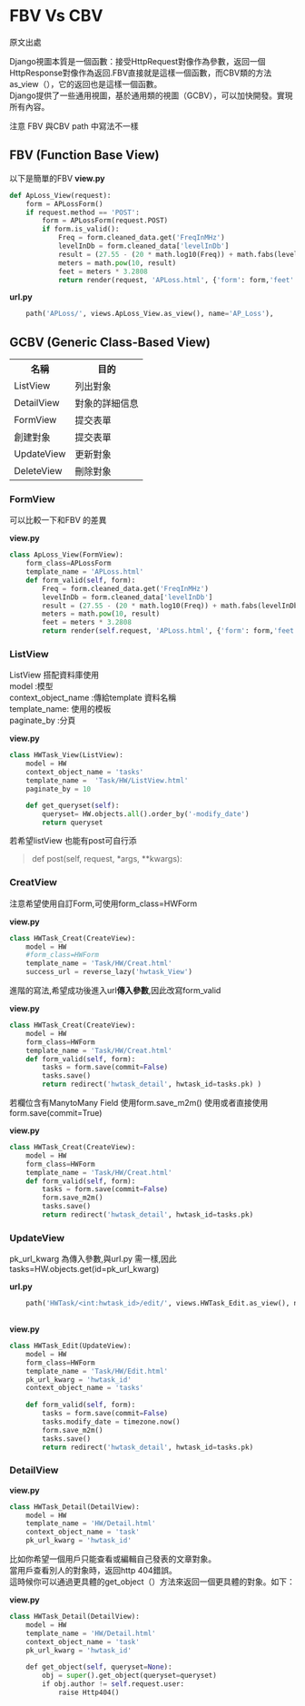 # FBV Vs CBV


原文出處

Django視圖本質是一個函數：接受HttpRequest對像作為參數，返回一個HttpResponse對像作為返回.FBV直接就是這樣一個函數，而CBV類的方法as_view（），它的返回也是這樣一個函數。<br>
Django提供了一些通用視圖，基於通用類的視圖（GCBV），可以加快開發。實現所有內容。<br>

注意 FBV 與CBV path 中寫法不一樣

    
## FBV (Function Base View)

以下是簡單的FBV
**view.py**

```python
def ApLoss_View(request):   
    form = APLossForm()  
    if request.method == 'POST':
        form = APLossForm(request.POST) 
        if form.is_valid():             
            Freq = form.cleaned_data.get('FreqInMHz')         
            levelInDb = form.cleaned_data['levelInDb']
            result = (27.55 - (20 * math.log10(Freq)) + math.fabs(levelInDb)) / 20.0
            meters = math.pow(10, result)       
            feet = meters * 3.2808                  
            return render(request, 'APLoss.html', {'form': form,'feet':feet,'meters':meters})
```

**url.py**
```python
    path('APLoss/', views.ApLoss_View.as_view(), name='AP_Loss'),	
```


## GCBV (Generic Class-Based View)

<table>
    <tr>
        <th>名稱</th>
        <th>目的</th>        
    </tr>
    <tr>
        <td>ListView</td>
        <td>列出對象</td>
    </tr>
    <tr>
        <td>DetailView</td>
        <td>對象的詳細信息</td>
    </tr>    
    <tr>
        <td>FormView</td>
        <td>提交表單</td>
    </tr>
    <tr>
        <td>創建對象</td>
        <td>提交表單</td>
    </tr>
    <tr>
        <td>UpdateView</td>
        <td>更新對象</td>
    </tr>
    <tr>
        <td>DeleteView</td>
        <td>刪除對象</td>
    </tr>
</table>

### FormView
可以比較一下和FBV 的差異<br>

**view.py**
```python
class ApLoss_View(FormView):
    form_class=APLossForm  
    template_name = 'APLoss.html'	
    def form_valid(self, form):        
        Freq = form.cleaned_data.get('FreqInMHz')         
        levelInDb = form.cleaned_data['levelInDb']
        result = (27.55 - (20 * math.log10(Freq)) + math.fabs(levelInDb)) / 20.0
        meters = math.pow(10, result)       
        feet = meters * 3.2808            	    
        return render(self.request, 'APLoss.html', {'form': form,'feet':feet,'meters':meters})
```


### ListView
ListView 搭配資料庫使用<br>
model :模型<br>
context_object_name :傳給template 資料名稱<br>
template_name: 使用的模板<br>
paginate_by :分頁<br>

**view.py**
```python
class HWTask_View(ListView):
    model = HW
    context_object_name = 'tasks'
    template_name =  'Task/HW/ListView.html'
    paginate_by = 10

    def get_queryset(self):
        queryset= HW.objects.all().order_by('-modify_date') 
        return queryset
```

若希望listView 也能有post可自行添<br>
> def post(self, request, *args, **kwargs):


### CreatView
注意希望使用自訂Form,可使用form_class=HWForm  <br>

**view.py**
```python
class HWTask_Creat(CreateView):
    model = HW
    #form_class=HWForm   
    template_name = 'Task/HW/Creat.html'
    success_url = reverse_lazy('hwtask_View')   
```

進階的寫法,希望成功後進入url**傳入參數**,因此改寫form_valid<br>

**view.py**
```python
class HWTask_Creat(CreateView):
    model = HW
    form_class=HWForm   
    template_name = 'Task/HW/Creat.html'
    def form_valid(self, form):         
        tasks = form.save(commit=False)         
        tasks.save()    
        return redirect('hwtask_detail', hwtask_id=tasks.pk) )   
```

若欄位含有ManytoMany Field 使用form.save_m2m()  使用或者直接使用form.save(commit=True) 


**view.py**
```python
class HWTask_Creat(CreateView):
    model = HW
    form_class=HWForm   
    template_name = 'Task/HW/Creat.html'  
    def form_valid(self, form):         
        tasks = form.save(commit=False)   
        form.save_m2m()  
        tasks.save()    
        return redirect('hwtask_detail', hwtask_id=tasks.pk)
```

### UpdateView
pk_url_kwarg 為傳入參數,與url.py 需一樣,因此tasks=HW.objects.get(id=pk_url_kwarg) <br>

**url.py**
```python
	path('HWTask/<int:hwtask_id>/edit/', views.HWTask_Edit.as_view(), name='hwtask_edit'),
      
```

**view.py**
```python
class HWTask_Edit(UpdateView):
    model = HW
    form_class=HWForm  
    template_name = 'Task/HW/Edit.html'
    pk_url_kwarg = 'hwtask_id'
    context_object_name = 'tasks'
    
    def form_valid(self, form):        
        tasks = form.save(commit=False)
        tasks.modify_date = timezone.now()        
        form.save_m2m()  
        tasks.save()
        return redirect('hwtask_detail', hwtask_id=tasks.pk) 
```



### DetailView

**view.py**
```python
class HWTask_Detail(DetailView): 
    model = HW
    template_name = 'HW/Detail.html'
    context_object_name = 'task'
    pk_url_kwarg = 'hwtask_id'
```

比如你希望一個用戶只能查看或編輯自己發表的文章對象。<br>
當用戶查看別人的對象時，返回http 404錯誤。<br>
這時候你可以通過更具體的get_object（）方法來返回一個更具體的對象。如下：<br>

**view.py**
```python
class HWTask_Detail(DetailView): 
    model = HW
    template_name = 'HW/Detail.html'
    context_object_name = 'task'
    pk_url_kwarg = 'hwtask_id'
 
    def get_object(self, queryset=None):
        obj = super().get_object(queryset=queryset)
        if obj.author != self.request.user:
            raise Http404()

```
